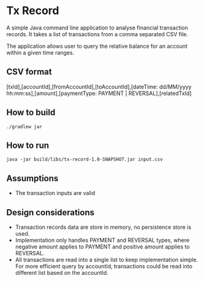 # Tx Record
A simple Java command line application to analyse financial transaction records. It takes a list of transactions from a comma separated CSV file. 

The application allows user to query the relative balance for an account within a given time ranges.

## CSV format
[txId],[accountId],[fromAccountId],[toAccountId],[dateTime: dd/MM/yyyy hh:mm:ss],[amount],[paymentType: PAYMENT | REVERSAL],[relatedTxId]

## How to build
``
./gradlew jar
``

## How to run
``
java -jar build/libs/tx-record-1.0-SNAPSHOT.jar input.csv
``

## Assumptions
* The transaction inputs are valid

## Design considerations
* Transaction records data are store in memory, no persistence store is used.
* Implementation only handles PAYMENT and REVERSAL types, where negative amount applies to PAYMENT and positive amount applies to REVERSAL.
* All transactions are read into a single list to keep implementation simple. For more efficient query by accountId, transactions could be read into different list based on the accountId.    

